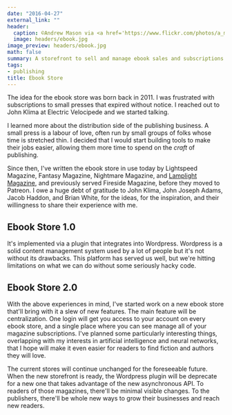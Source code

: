 ```yaml
---
date: "2016-04-27"
external_link: ""
header:
  caption: ©Andrew Mason via <a href='https://www.flickr.com/photos/a_mason/4738779282/'>Flickr</a>
  image: headers/ebook.jpg
image_preview: headers/ebook.jpg
math: false
summary: A storefront to sell and manage ebook sales and subscriptions.
tags:
- publishing
title: Ebook Store
---
```


The idea for the ebook store was born back in 2011. I was frustrated with subscriptions to small presses that expired without notice. I reached out to John Klima at Electric Velocipede and we started talking.

I learned more about the distribution side of the publishing business. A small press is a labour of love, often run by small groups of folks whose time is stretched thin. I decided that I would start building tools to
make their jobs easier, allowing them more time to spend on the *craft* of publishing.

Since then, I've written the ebook store in use today by Lightspeed Magazine, Fantasy Magazine, Nightmare Magazine, and <a href="http://lamplightmagazine.com/">Lamplight Magazine</a>, and previously served Fireside Magazine, before they moved to Patreon. I owe a huge debt of gratitude to John Klima, John Joseph Adams, Jacob Haddon, and Brian White, for the ideas, for the inspiration, and their willingness to share their experience with me.

## Ebook Store 1.0
It's implemented via a plugin that integrates into Wordpress. Wordpress is a solid content management system used by a lot of people but it's not without its drawbacks. This platform has served us well, but we're hitting limitations on what we can do without some seriously hacky code.

## Ebook Store 2.0

With the above experiences in mind, I've started work on a new ebook store that'll bring with it a slew of new features. The main feature will be centralization. One login will get you access to your account on every ebook store, and a single place where you can see manage all of your magazine subscriptions. I've planned some particularly interesting things, overlapping with my interests in artificial intelligence and neural networks, that I hope will make it even easier for readers to find fiction and authors they will love.

The current stores will continue unchanged for the foreseeable future. When the new storefront is ready, the Wordpress plugin will be deprecate for a new one that takes advantage of the new asynchronous API. To readers of those magazines, there'll be minimal visible changes. To the publishers, there'll be whole new ways to grow their businesses and reach new readers.

